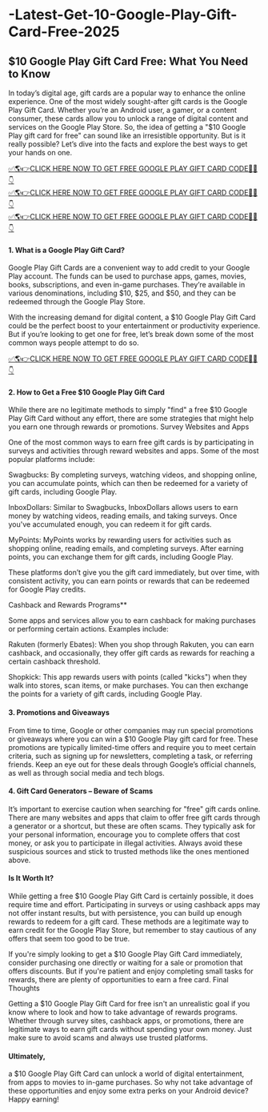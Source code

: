 # -Latest-Get-10-Google-Play-Gift-Card-Free-2025

<h2> $10 Google Play Gift Card Free: What You Need to Know </h2>

In today’s digital age, gift cards are a popular way to enhance the online experience. One of the most widely sought-after gift cards is the Google Play Gift Card. Whether you’re an Android user, a gamer, or a content consumer, these cards allow you to unlock a range of digital content and services on the Google Play Store. So, the idea of getting a "$10 Google Play gift card for free" can sound like an irresistible opportunity. But is it really possible? Let’s dive into the facts and explore the best ways to get your hands on one.

[✅🌎👉CLICK HERE NOW TO GET FREE GOOGLE PLAY GIFT CARD CODE📌✅👇](https://all.freegamingoffer.com/gop/gop.html) <br>
[✅🌎👉CLICK HERE NOW TO GET FREE GOOGLE PLAY GIFT CARD CODE📌✅👇](https://all.freegamingoffer.com/gop/gop.html) <br>
[✅🌎👉CLICK HERE NOW TO GET FREE GOOGLE PLAY GIFT CARD CODE📌✅👇](https://all.freegamingoffer.com/gop/gop.html) <br>

<h4>1. What is a Google Play Gift Card?</h4>

Google Play Gift Cards are a convenient way to add credit to your Google Play account. The funds can be used to purchase apps, games, movies, books, subscriptions, and even in-game purchases. They’re available in various denominations, including $10, $25, and $50, and they can be redeemed through the Google Play Store. 

With the increasing demand for digital content, a $10 Google Play Gift Card could be the perfect boost to your entertainment or productivity experience. But if you’re looking to get one for free, let’s break down some of the most common ways people attempt to do so.

[✅🌎👉CLICK HERE NOW TO GET FREE GOOGLE PLAY GIFT CARD CODE📌✅👇](https://all.freegamingoffer.com/gop/gop.html) <br>

<h4>2. How to Get a Free $10 Google Play Gift Card</h4>

While there are no legitimate methods to simply "find" a free $10 Google Play Gift Card without any effort, there are some strategies that might help you earn one through rewards or promotions.
Survey Websites and Apps

One of the most common ways to earn free gift cards is by participating in surveys and activities through reward websites and apps. Some of the most popular platforms include:

Swagbucks: By completing surveys, watching videos, and shopping online, you can accumulate points, which can then be redeemed for a variety of gift cards, including Google Play.
  
InboxDollars: Similar to Swagbucks, InboxDollars allows users to earn money by watching videos, reading emails, and taking surveys. Once you've accumulated enough, you can redeem it for gift cards.

MyPoints: MyPoints works by rewarding users for activities such as shopping online, reading emails, and completing surveys. After earning points, you can exchange them for gift cards, including Google Play.

These platforms don’t give you the gift card immediately, but over time, with consistent activity, you can earn points or rewards that can be redeemed for Google Play credits.

Cashback and Rewards Programs**

Some apps and services allow you to earn cashback for making purchases or performing certain actions. Examples include:

Rakuten (formerly Ebates): When you shop through Rakuten, you can earn cashback, and occasionally, they offer gift cards as rewards for reaching a certain cashback threshold.

Shopkick: This app rewards users with points (called "kicks") when they walk into stores, scan items, or make purchases. You can then exchange the points for a variety of gift cards, including Google Play.

<h4>3. Promotions and Giveaways </h4>

From time to time, Google or other companies may run special promotions or giveaways where you can win a $10 Google Play gift card for free. These promotions are typically limited-time offers and require you to meet certain criteria, such as signing up for newsletters, completing a task, or referring friends. Keep an eye out for these deals through Google’s official channels, as well as through social media and tech blogs.

<h4>4. Gift Card Generators – Beware of Scams </h4>

It’s important to exercise caution when searching for "free" gift cards online. There are many websites and apps that claim to offer free gift cards through a generator or a shortcut, but these are often scams. They typically ask for your personal information, encourage you to complete offers that cost money, or ask you to participate in illegal activities. Always avoid these suspicious sources and stick to trusted methods like the ones mentioned above.

 <h4>Is It Worth It? </h4>

While getting a free $10 Google Play Gift Card is certainly possible, it does require time and effort. Participating in surveys or using cashback apps may not offer instant results, but with persistence, you can build up enough rewards to redeem for a gift card. These methods are a legitimate way to earn credit for the Google Play Store, but remember to stay cautious of any offers that seem too good to be true.

If you're simply looking to get a $10 Google Play Gift Card immediately, consider purchasing one directly or waiting for a sale or promotion that offers discounts. But if you're patient and enjoy completing small tasks for rewards, there are plenty of opportunities to earn a free card.
 Final Thoughts

Getting a $10 Google Play Gift Card for free isn't an unrealistic goal if you know where to look and how to take advantage of rewards programs. Whether through survey sites, cashback apps, or promotions, there are legitimate ways to earn gift cards without spending your own money. Just make sure to avoid scams and always use trusted platforms.

<h4>Ultimately,</h4> a $10 Google Play Gift Card can unlock a world of digital entertainment, from apps to movies to in-game purchases. So why not take advantage of these opportunities and enjoy some extra perks on your Android device? Happy earning!
